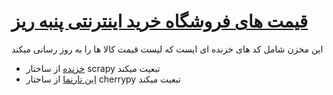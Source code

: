 # [قیمت های فروشگاه خرید اینترنتی پنبه ریز]()

این مخزن شامل کد های خزنده ای ایست که لیست قیمت کالا ها را به روز رسانی میکند
 - [خزنده]() از ساختار scrapy تبعیت میکند
 - [این تارنما]() از ساختار  cherrypy تبعیت میکند
